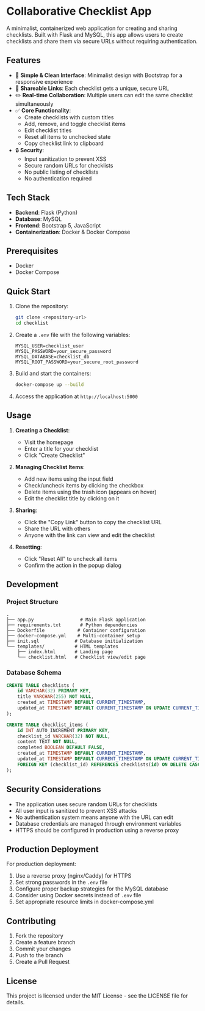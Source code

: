 # Collaborative Checklist App

A minimalist, containerized web application for creating and sharing checklists. Built with Flask and MySQL, this app allows users to create checklists and share them via secure URLs without requiring authentication.

## Features

- 🎯 **Simple & Clean Interface**: Minimalist design with Bootstrap for a responsive experience
- 🔗 **Shareable Links**: Each checklist gets a unique, secure URL
- ✏️ **Real-time Collaboration**: Multiple users can edit the same checklist simultaneously
- ✅ **Core Functionality**:
  - Create checklists with custom titles
  - Add, remove, and toggle checklist items
  - Edit checklist titles
  - Reset all items to unchecked state
  - Copy checklist link to clipboard
- 🔒 **Security**:
  - Input sanitization to prevent XSS
  - Secure random URLs for checklists
  - No public listing of checklists
  - No authentication required

## Tech Stack

- **Backend**: Flask (Python)
- **Database**: MySQL
- **Frontend**: Bootstrap 5, JavaScript
- **Containerization**: Docker & Docker Compose

## Prerequisites

- Docker
- Docker Compose

## Quick Start

1. Clone the repository:
   ```bash
   git clone <repository-url>
   cd checklist
   ```

2. Create a `.env` file with the following variables:
   ```env
   MYSQL_USER=checklist_user
   MYSQL_PASSWORD=your_secure_password
   MYSQL_DATABASE=checklist_db
   MYSQL_ROOT_PASSWORD=your_secure_root_password
   ```

3. Build and start the containers:
   ```bash
   docker-compose up --build
   ```

4. Access the application at `http://localhost:5000`

## Usage

1. **Creating a Checklist**:
   - Visit the homepage
   - Enter a title for your checklist
   - Click "Create Checklist"

2. **Managing Checklist Items**:
   - Add new items using the input field
   - Check/uncheck items by clicking the checkbox
   - Delete items using the trash icon (appears on hover)
   - Edit the checklist title by clicking on it

3. **Sharing**:
   - Click the "Copy Link" button to copy the checklist URL
   - Share the URL with others
   - Anyone with the link can view and edit the checklist

4. **Resetting**:
   - Click "Reset All" to uncheck all items
   - Confirm the action in the popup dialog

## Development

### Project Structure

```
.
├── app.py                 # Main Flask application
├── requirements.txt       # Python dependencies
├── Dockerfile            # Container configuration
├── docker-compose.yml    # Multi-container setup
├── init.sql             # Database initialization
└── templates/           # HTML templates
    ├── index.html       # Landing page
    └── checklist.html   # Checklist view/edit page
```

### Database Schema

```sql
CREATE TABLE checklists (
    id VARCHAR(32) PRIMARY KEY,
    title VARCHAR(255) NOT NULL,
    created_at TIMESTAMP DEFAULT CURRENT_TIMESTAMP,
    updated_at TIMESTAMP DEFAULT CURRENT_TIMESTAMP ON UPDATE CURRENT_TIMESTAMP
);

CREATE TABLE checklist_items (
    id INT AUTO_INCREMENT PRIMARY KEY,
    checklist_id VARCHAR(32) NOT NULL,
    content TEXT NOT NULL,
    completed BOOLEAN DEFAULT FALSE,
    created_at TIMESTAMP DEFAULT CURRENT_TIMESTAMP,
    updated_at TIMESTAMP DEFAULT CURRENT_TIMESTAMP ON UPDATE CURRENT_TIMESTAMP,
    FOREIGN KEY (checklist_id) REFERENCES checklists(id) ON DELETE CASCADE
);
```

## Security Considerations

- The application uses secure random URLs for checklists
- All user input is sanitized to prevent XSS attacks
- No authentication system means anyone with the URL can edit
- Database credentials are managed through environment variables
- HTTPS should be configured in production using a reverse proxy

## Production Deployment

For production deployment:

1. Use a reverse proxy (nginx/Caddy) for HTTPS
2. Set strong passwords in the `.env` file
3. Configure proper backup strategies for the MySQL database
4. Consider using Docker secrets instead of `.env` file
5. Set appropriate resource limits in docker-compose.yml

## Contributing

1. Fork the repository
2. Create a feature branch
3. Commit your changes
4. Push to the branch
5. Create a Pull Request

## License

This project is licensed under the MIT License - see the LICENSE file for details. 